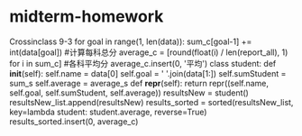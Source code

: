# midterm-homework
Crossinclass 9-3
        for goal in range(1,  len(data)):
            sum_c[goal-1] += int(data[goal])   #计算每科总分
            average_c = [round(float(i) / len(report_all), 1)  for i in sum_c]    #各科平均分
        average_c.insert(0, '平均')
        class student:
            def __init__(self):
                self.name = data[0]
                self.goal = ' '.join(data[1:])
                self.sumStudent = sum_s
                self.average = average_s
            def __repr__(self):
                return repr((self.name, self.goal, self.sumStudent, self.average))
        resultsNew = student()
        resultsNew_list.append(resultsNew)
        results_sorted = sorted(resultsNew_list, key=lambda student: student.average, reverse=True)
    results_sorted.insert(0, average_c)
